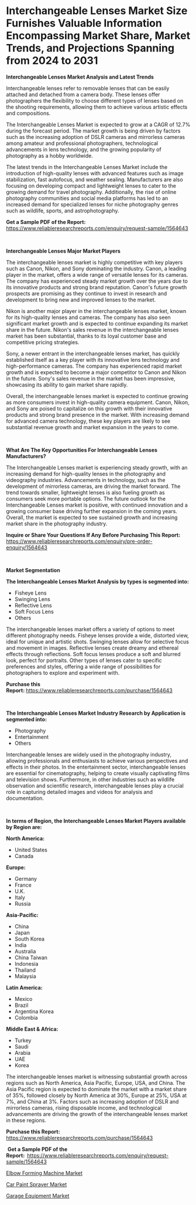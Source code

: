 <p><h1>Interchangeable Lenses Market Size Furnishes Valuable Information Encompassing Market Share, Market Trends, and Projections Spanning from 2024 to 2031</h1></p><p><strong>Interchangeable Lenses Market Analysis and Latest Trends</strong></p>
<p><p>Interchangeable lenses refer to removable lenses that can be easily attached and detached from a camera body. These lenses offer photographers the flexibility to choose different types of lenses based on the shooting requirements, allowing them to achieve various artistic effects and compositions.</p><p>The Interchangeable Lenses Market is expected to grow at a CAGR of 12.7% during the forecast period. The market growth is being driven by factors such as the increasing adoption of DSLR cameras and mirrorless cameras among amateur and professional photographers, technological advancements in lens technology, and the growing popularity of photography as a hobby worldwide.</p><p>The latest trends in the Interchangeable Lenses Market include the introduction of high-quality lenses with advanced features such as image stabilization, fast autofocus, and weather sealing. Manufacturers are also focusing on developing compact and lightweight lenses to cater to the growing demand for travel photography. Additionally, the rise of online photography communities and social media platforms has led to an increased demand for specialized lenses for niche photography genres such as wildlife, sports, and astrophotography.</p></p>
<p><strong>Get a Sample PDF of the Report:&nbsp;</strong> <a href="https://www.reliableresearchreports.com/enquiry/request-sample/1564643">https://www.reliableresearchreports.com/enquiry/request-sample/1564643</a></p>
<p>&nbsp;</p>
<p><strong>Interchangeable Lenses Major Market Players</strong></p>
<p><p>The interchangeable lenses market is highly competitive with key players such as Canon, Nikon, and Sony dominating the industry. Canon, a leading player in the market, offers a wide range of versatile lenses for its cameras. The company has experienced steady market growth over the years due to its innovative products and strong brand reputation. Canon's future growth prospects are promising as they continue to invest in research and development to bring new and improved lenses to the market.</p><p>Nikon is another major player in the interchangeable lenses market, known for its high-quality lenses and cameras. The company has also seen significant market growth and is expected to continue expanding its market share in the future. Nikon's sales revenue in the interchangeable lenses market has been substantial, thanks to its loyal customer base and competitive pricing strategies.</p><p>Sony, a newer entrant in the interchangeable lenses market, has quickly established itself as a key player with its innovative lens technology and high-performance cameras. The company has experienced rapid market growth and is expected to become a major competitor to Canon and Nikon in the future. Sony's sales revenue in the market has been impressive, showcasing its ability to gain market share rapidly.</p><p>Overall, the interchangeable lenses market is expected to continue growing as more consumers invest in high-quality camera equipment. Canon, Nikon, and Sony are poised to capitalize on this growth with their innovative products and strong brand presence in the market. With increasing demand for advanced camera technology, these key players are likely to see substantial revenue growth and market expansion in the years to come.</p></p>
<p>&nbsp;</p>
<p><strong>What Are The Key Opportunities For Interchangeable Lenses Manufacturers?</strong></p>
<p><p>The Interchangeable Lenses market is experiencing steady growth, with an increasing demand for high-quality lenses in the photography and videography industries. Advancements in technology, such as the development of mirrorless cameras, are driving the market forward. The trend towards smaller, lightweight lenses is also fueling growth as consumers seek more portable options. The future outlook for the Interchangeable Lenses market is positive, with continued innovation and a growing consumer base driving further expansion in the coming years. Overall, the market is expected to see sustained growth and increasing market share in the photography industry.</p></p>
<p><strong>Inquire or Share Your Questions If Any Before Purchasing This Report:</strong> <a href="https://www.reliableresearchreports.com/enquiry/pre-order-enquiry/1564643">https://www.reliableresearchreports.com/enquiry/pre-order-enquiry/1564643</a></p>
<p>&nbsp;</p>
<p><strong>Market Segmentation</strong></p>
<p><strong>The Interchangeable Lenses Market Analysis by types is segmented into:</strong></p>
<p><ul><li>Fisheye Lens</li><li>Swinging Lens</li><li>Reflective Lens</li><li>Soft Focus Lens</li><li>Others</li></ul></p>
<p><p>The interchangeable lenses market offers a variety of options to meet different photography needs. Fisheye lenses provide a wide, distorted view, ideal for unique and artistic shots. Swinging lenses allow for selective focus and movement in images. Reflective lenses create dreamy and ethereal effects through reflections. Soft focus lenses produce a soft and blurred look, perfect for portraits. Other types of lenses cater to specific preferences and styles, offering a wide range of possibilities for photographers to explore and experiment with.</p></p>
<p><strong>Purchase this Report:&nbsp;</strong><a href="https://www.reliableresearchreports.com/purchase/1564643">https://www.reliableresearchreports.com/purchase/1564643</a></p>
<p>&nbsp;</p>
<p><strong>The Interchangeable Lenses Market Industry Research by Application is segmented into:</strong></p>
<p><ul><li>Photography</li><li>Entertainment</li><li>Others</li></ul></p>
<p><p>Interchangeable lenses are widely used in the photography industry, allowing professionals and enthusiasts to achieve various perspectives and effects in their photos. In the entertainment sector, interchangeable lenses are essential for cinematography, helping to create visually captivating films and television shows. Furthermore, in other industries such as wildlife observation and scientific research, interchangeable lenses play a crucial role in capturing detailed images and videos for analysis and documentation.</p></p>
<p>&nbsp;</p>
<p><strong>In terms of Region, the Interchangeable Lenses Market Players available by Region are:</strong></p>
<p>
    <p> <strong> North America: </strong>
        <ul>
            <li>United States</li>
            <li>Canada</li>
        </ul>
        </p> 
    <p> <strong> Europe: </strong>
        <ul>
            <li>Germany</li>
            <li>France</li>
            <li>U.K.</li>
            <li>Italy</li>
            <li>Russia</li>
        </ul>
        </p> 
    <p> <strong> Asia-Pacific: </strong>
        <ul>
            <li>China</li>
            <li>Japan</li>
            <li>South Korea</li>
            <li>India</li>
            <li>Australia</li>
            <li>China Taiwan</li>
            <li>Indonesia</li>
            <li>Thailand</li>
            <li>Malaysia</li>
        </ul>
        </p> 
    <p> <strong> Latin America: </strong>
        <ul>
            <li>Mexico</li>
            <li>Brazil</li>
            <li>Argentina Korea</li>
            <li>Colombia</li>
        </ul>
        </p> 
    <p> <strong> Middle East & Africa: </strong>
        <ul>
            <li>Turkey</li>
            <li>Saudi</li>
            <li>Arabia</li>
            <li>UAE</li>
            <li>Korea</li>
        </ul>
    </p>
    </p>
<p><p>The interchangeable lenses market is witnessing substantial growth across regions such as North America, Asia Pacific, Europe, USA, and China. The Asia Pacific region is expected to dominate the market with a market share of 35%, followed closely by North America at 30%, Europe at 25%, USA at 7%, and China at 3%. Factors such as increasing adoption of DSLR and mirrorless cameras, rising disposable income, and technological advancements are driving the growth of the interchangeable lenses market in these regions.</p></p>
<p><strong>Purchase this Report: </strong><a href="https://www.reliableresearchreports.com/purchase/1564643">https://www.reliableresearchreports.com/purchase/1564643</a></p>
<p>&nbsp;<strong>Get a Sample PDF of the Report:&nbsp;&nbsp;</strong><a href="https://www.reliableresearchreports.com/enquiry/request-sample/1564643">https://www.reliableresearchreports.com/enquiry/request-sample/1564643</a></p>
<p><strong></strong></p>
<p><p><a href="https://view.publitas.com/reportprime-1/elbow-forming-machine-market-insights-market-players-and-forecast-till-2031/">Elbow Forming Machine Market</a></p><p><a href="https://extreme-scabiosa-c81.notion.site/Decoding-the-Car-Paint-Sprayer-Market-A-Deep-Dive-into-the-Latest-Market-Trends-Market-Segmentatio-8b8c7c44cb09408ab5c36cb431300cc0">Car Paint Sprayer Market</a></p><p><a href="https://adventurous-uranium-ef9.notion.site/Garage-Equipment-Market-Size-Growth-and-Forecast-from-2024-2031-9833cb08b94244d1a4a4b106379be678">Garage Equipment Market</a></p></p>